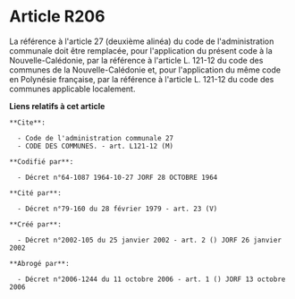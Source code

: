 # Article R206

La référence à l'article 27 (deuxième alinéa) du code de l'administration communale doit être remplacée, pour l'application
du présent code à la Nouvelle-Calédonie, par la référence à l'article L. 121-12 du code des communes de la Nouvelle-Calédonie
et, pour l'application du même code en Polynésie française, par la référence à l'article L. 121-12 du code des communes
applicable localement.

**Liens relatifs à cet article**

	**Cite**:

	  - Code de l'administration communale 27
	  - CODE DES COMMUNES. - art. L121-12 (M)

	**Codifié par**:

	  - Décret n°64-1087 1964-10-27 JORF 28 OCTOBRE 1964

	**Cité par**:

	  - Décret n°79-160 du 28 février 1979 - art. 23 (V)

	**Créé par**:

	  - Décret n°2002-105 du 25 janvier 2002 - art. 2 () JORF 26 janvier 2002

	**Abrogé par**:

	  - Décret n°2006-1244 du 11 octobre 2006 - art. 1 () JORF 13 octobre 2006
